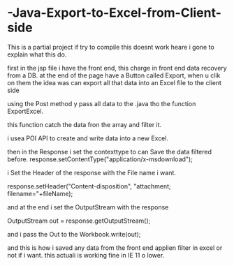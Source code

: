 # -Java-Export-to-Excel-from-Client-side
This is a partial project if try to compile this doesnt work
heare i gone to explain what this do.

first in the jsp file i have the front end, this charge in front end data recovery from a DB.
at the end of the page have a Button called Export, when u clik on them the idea was can export all that data into an Excel file to the client side

using the Post method y pass all data to the .java tho the function ExportExcel.

this function catch the data fron the array and filter it.

i usea POI API to create and write data into a new Excel.

then in the Response i set the contexttype to can Save the data filtered before.
   response.setContentType("application/x-msdownload");            
   
i Set the Header of the response with the File name i want.

response.setHeader("Content-disposition", "attachment; filename="+fileName);

and at the end i set the OutputStream with the response 

OutputStream out = response.getOutputStream();  

and i pass the Out to the Workbook.write(out);

and this is how i saved any data from the front end applien filter in excel or not if i want.
this actuali is working fine in IE 11 o lower.
